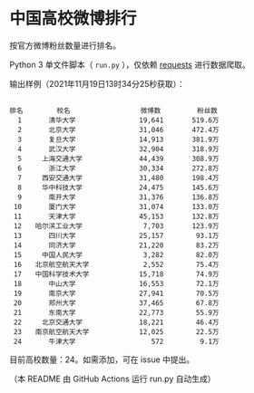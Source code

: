 
# 中国高校微博排行

按官方微博粉丝数量进行排名。

Python 3 单文件脚本（ `run.py` ），仅依赖 [requests](https://github.com/psf/requests) 进行数据爬取。

输出样例（2021年11月19日13时34分25秒获取）：

```

排名　　　　　校名　　　　　         微博数         粉丝数
  1　　　　清华大学　　　　         19,641       519.6万
  2　　　　北京大学　　　　         31,046       472.4万
  3　　　　复旦大学　　　　         14,913       381.9万
  4　　　　武汉大学　　　　         32,904       318.9万
  5　　　上海交通大学　　　         44,439       308.9万
  6　　　　浙江大学　　　　         30,334       272.8万
  7　　　西安交通大学　　　         31,480       198.4万
  8　　　华中科技大学　　　         24,475       145.6万
  9　　　　南开大学　　　　         31,376       136.8万
 10　　　　厦门大学　　　　         31,074       133.0万
 11　　　　天津大学　　　　         45,153       132.8万
 12　　哈尔滨工业大学　　　          7,703       123.9万
 13　　　　四川大学　　　　         25,157        93.1万
 14　　　　同济大学　　　　         21,220        83.2万
 15　　　中国人民大学　　　          3,282        82.0万
 16　　北京航空航天大学　　          2,552        75.4万
 17　　中国科学技术大学　　         15,718        74.9万
 18　　　　中山大学　　　　         16,553        72.1万
 19　　　　南京大学　　　　         27,941        70.5万
 20　　　　郑州大学　　　　         37,465        67.8万
 21　　　　东南大学　　　　         22,773        55.9万
 22　　　北京交通大学　　　         18,221        46.4万
 23　　南京航空航天大学　　         12,025        22.5万
 24　　　　牛津大学　　　　            572         9.1万

```

目前高校数量：24。如需添加，可在 issue 中提出。

（本 README 由 GitHub Actions 运行 run.py 自动生成）
